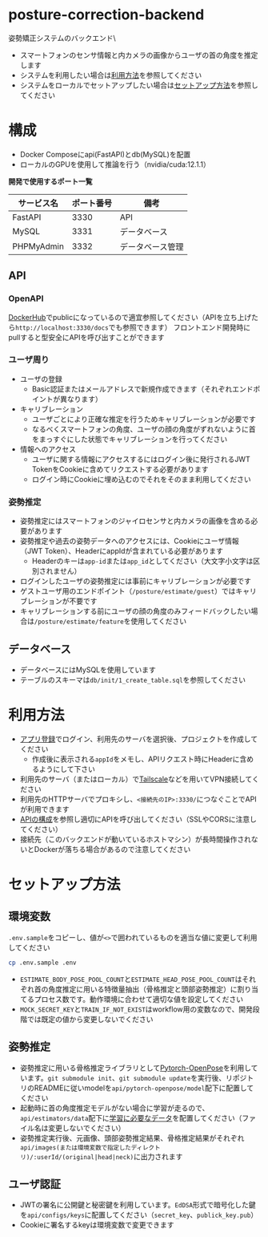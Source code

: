 # posture-correction-backend
姿勢矯正システムのバックエンド\
- スマートフォンのセンサ情報と内カメラの画像からユーザの首の角度を推定します
- システムを利用したい場合は[利用方法](#利用方法)を参照してください
- システムをローカルでセットアップしたい場合は[セットアップ方法](#セットアップ方法)を参照してください

# 構成
- Docker Composeにapi(FastAPI)とdb(MySQL)を配置
- ローカルのGPUを使用して推論を行う（nvidia/cuda:12.1.1）


**開発で使用するポート一覧**

| サービス名 | ポート番号 | 備考 |
| --- | --- | --- |
| FastAPI | 3330 | API |
| MySQL | 3331 | データベース |
| PHPMyAdmin | 3332 | データベース管理 |


## API

### OpenAPI
[DockerHub](https://hub.docker.com/repository/docker/kntwt/posture-correction-schema/general)でpublicになっているので適宜参照してください（APIを立ち上げたら`http://localhost:3330/docs`でも参照できます）
フロントエンド開発時にpullすると型安全にAPIを呼び出すことができます

### ユーザ周り
- ユーザの登録
  - Basic認証またはメールアドレスで新規作成できます（それぞれエンドポイントが異なります）
- キャリブレーション
  - ユーザごとにより正確な推定を行うためキャリブレーションが必要です
  - なるべくスマートフォンの角度、ユーザの顔の角度がずれないように首をまっすぐにした状態でキャリブレーションを行ってください
- 情報へのアクセス
  - ユーザに関する情報にアクセスするにはログイン後に発行されるJWT TokenをCookieに含めてリクエストする必要があります
  - ログイン時にCookieに埋め込むのでそれをそのまま利用してください

### 姿勢推定
- 姿勢推定にはスマートフォンのジャイロセンサと内カメラの画像を含める必要があります
- 姿勢推定や過去の姿勢データへのアクセスには、Cookieにユーザ情報（JWT Token）、HeaderにappIdが含まれている必要があります
  - Headerのキーは`app-id`または`app_id`としてください（大文字小文字は区別されません）
- ログインしたユーザの姿勢推定には事前にキャリブレーションが必要です
- ゲストユーザ用のエンドポイント（`/posture/estimate/guest`）ではキャリブレーションが不要です
- キャリブレーションする前にユーザの顔の角度のみフィードバックしたい場合は`/posture/estimate/feature`を使用してください

## データベース
- データベースにはMySQLを使用しています
- テーブルのスキーマは`db/init/1_create_table.sql`を参照してください


# 利用方法
- [アプリ登録](https://vps8.nkmr.io/posture-correction-app-request)でログイン、利用先のサーバを選択後、プロジェクトを作成してください
  - 作成後に表示される`appId`をメモし、APIリクエスト時にHeaderに含めるようにして下さい
- 利用先のサーバ（またはローカル）で[Tailscale](https://tailscale.com/)などを用いてVPN接続してください
- 利用先のHTTPサーバでプロキシし、`<接続先のIP>:3330/`につなぐことでAPIが利用できます
- [APIの構成](#api)を参照し適切にAPIを呼び出してください（SSLやCORSに注意してください）
- 接続先（このバックエンドが動いているホストマシン）が長時間操作されないとDockerが落ちる場合があるので注意してください

# セットアップ方法
## 環境変数
`.env.sample`をコピーし、値が`<>`で囲われているものを適当な値に変更して利用してください
```sh
cp .env.sample .env
```
- `ESTIMATE_BODY_POSE_POOL_COUNT`と`ESTIMATE_HEAD_POSE_POOL_COUNT`はそれぞれ首の角度推定に用いる特徴量抽出（骨格推定と頭部姿勢推定）に割り当てるプロセス数です。動作環境に合わせて適切な値を設定してください
- `MOCK_SECRET_KEY`と`TRAIN_IF_NOT_EXIST`はworkflow用の変数なので、開発段階では既定の値から変更しないでください

## 姿勢推定
- 姿勢推定に用いる骨格推定ライブラリとして[Pytorch-OpenPose](https://github.com/Hzzone/pytorch-openpose)を利用しています。`git submodule init`、`git submodule update`を実行後、リポジトリのREADMEに従いmodelを`api/pytorch-openpose/model`配下に配置してください
- 起動時に首の角度推定モデルがない場合に学習が走るので、`api/estimators/data`配下に[学習に必要なデータ](https://drive.google.com/drive/u/0/folders/1DCPd7bjqo80g9JaEFJEANtliDxzXwIs_)を配置してください（ファイル名は変更しないでください）
- 姿勢推定実行後、元画像、頭部姿勢推定結果、骨格推定結果がそれぞれ`api/images(または環境変数で指定したディレクトリ)/:userId/(original|head|neck)`に出力されます

## ユーザ認証
- JWTの署名に公開鍵と秘密鍵を利用しています。`EdDSA`形式で暗号化した鍵を`api/configs/keys`に配置してください（`secret_key`、`publick_key.pub`）
- Cookieに署名するkeyは環境変数で変更できます

